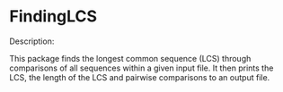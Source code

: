 # FindingLCS

Description:

This package finds the longest common sequence (LCS) through comparisons of all sequences within a given input file.
It then prints the LCS, the length of the LCS and pairwise comparisons to an output file.
